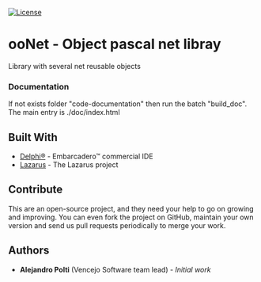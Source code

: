 [![License](https://img.shields.io/badge/License-BSD%203--Clause-blue.svg)](https://opensource.org/licenses/BSD-3-Clause)

# ooNet - Object pascal net libray
Library with several net reusable objects

### Documentation
If not exists folder "code-documentation" then run the batch "build_doc". The main entry is ./doc/index.html

## Built With
* [Delphi&reg;](https://www.embarcadero.com/products/rad-studio) - Embarcadero&trade; commercial IDE
* [Lazarus](https://www.lazarus-ide.org/) - The Lazarus project

## Contribute
This are an open-source project, and they need your help to go on growing and improving.
You can even fork the project on GitHub, maintain your own version and send us pull requests periodically to merge your work.

## Authors
* **Alejandro Polti** (Vencejo Software team lead) - *Initial work*